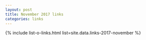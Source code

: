 ```yaml
---
layout: post  
title: November 2017 links
categories: links
---
```


{% include list-o-links.html list=site.data.links-2017-november %}
